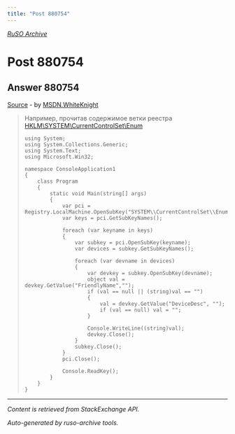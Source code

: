 ```yaml
---
title: "Post 880754"
---
```

<p><i><a href="https://github.com/MSDN-WhiteKnight/ruso-archive/">RuSO Archive</a></i></p>
<h1>Post 880754</h1>
<h2>Answer 880754</h2>
<p><a href="https://ru.stackoverflow.com/a/880754/">Source</a> - by <a href="https://ru.stackoverflow.com/users/240512/msdn-whiteknight">MSDN.WhiteKnight</a></p>
<blockquote>
<p>Например, прочитав содержимое ветки реестра <a href="https://docs.microsoft.com/en-us/windows-hardware/drivers/install/hklm-system-currentcontrolset-enum-registry-tree" rel="nofollow noreferrer">HKLM\SYSTEM\CurrentControlSet\Enum</a></p>

<pre><code>using System;
using System.Collections.Generic;
using System.Text;
using Microsoft.Win32;

namespace ConsoleApplication1
{
    class Program
    {       
        static void Main(string[] args)
        {
            var pci = Registry.LocalMachine.OpenSubKey("SYSTEM\\CurrentControlSet\\Enum\\PCI");
            var keys = pci.GetSubKeyNames();

            foreach (var keyname in keys)
            {
                var subkey = pci.OpenSubKey(keyname);
                var devices = subkey.GetSubKeyNames();

                foreach (var devname in devices)
                {
                    var devkey = subkey.OpenSubKey(devname);
                    object val = devkey.GetValue("FriendlyName","");
                    if (val == null || (string)val == "")
                    {
                        val = devkey.GetValue("DeviceDesc", "");
                        if (val == null) val = "";
                    }

                    Console.WriteLine((string)val);
                    devkey.Close();
                }
                subkey.Close();
            }
            pci.Close();

            Console.ReadKey();            
        }
    }
}
</code></pre>

</blockquote>
<hr/>
<p><i>Content is retrieved from StackExchange API. </i></p>
<p><i>Auto-generated by ruso-archive tools. </i></p>
